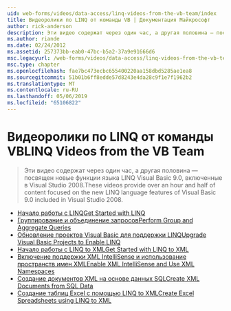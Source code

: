 ```yaml
---
uid: web-forms/videos/data-access/linq-videos-from-the-vb-team/index
title: Видеоролики по LINQ от команды VB | Документация Майкрософт
author: rick-anderson
description: Эти видео содержат через один час, а другая половина — посвящен новые функции языка LINQ Visual Basic 9.0, включенные в Visual Studio 2008.
ms.author: riande
ms.date: 02/24/2012
ms.assetid: 257373bb-eab0-47bc-b5a2-37a9e91666d6
msc.legacyurl: /web-forms/videos/data-access/linq-videos-from-the-vb-team
msc.type: chapter
ms.openlocfilehash: fae7bc473ecbc655400220aa158dbd5285ae1ea8
ms.sourcegitcommit: 51b01b6ff8edde57d8243e4da28c9f1e7f1962b2
ms.translationtype: MT
ms.contentlocale: ru-RU
ms.lasthandoff: 05/06/2019
ms.locfileid: "65106822"
---
```

# <a name="linq-videos-from-the-vb-team"></a><span data-ttu-id="42ada-103">Видеоролики по LINQ от команды VB</span><span class="sxs-lookup"><span data-stu-id="42ada-103">LINQ Videos from the VB Team</span></span>

> <span data-ttu-id="42ada-104">Эти видео содержат через один час, а другая половина — посвящен новые функции языка LINQ Visual Basic 9.0, включенные в Visual Studio 2008.</span><span class="sxs-lookup"><span data-stu-id="42ada-104">These videos provide over an hour and half of content focused on the new LINQ language features of Visual Basic 9.0 included in Visual Studio 2008.</span></span>

- [<span data-ttu-id="42ada-105">Начало работы с LINQ</span><span class="sxs-lookup"><span data-stu-id="42ada-105">Get Started with LINQ</span></span>](how-do-i-get-started-with-linq.md)
- [<span data-ttu-id="42ada-106">Группирование и объединение запросов</span><span class="sxs-lookup"><span data-stu-id="42ada-106">Perform Group and Aggregate Queries</span></span>](how-do-i-perform-group-and-aggregate-queries.md)
- [<span data-ttu-id="42ada-107">Обновление проектов Visual Basic для поддержки LINQ</span><span class="sxs-lookup"><span data-stu-id="42ada-107">Upgrade Visual Basic Projects to Enable LINQ</span></span>](how-do-i-upgrade-visual-basic-projects-to-enable-linq.md)
- [<span data-ttu-id="42ada-108">Начало работы с LINQ to XML</span><span class="sxs-lookup"><span data-stu-id="42ada-108">Get Started with LINQ to XML</span></span>](how-do-i-get-started-with-linq-to-xml.md)
- [<span data-ttu-id="42ada-109">Включение поддержки XML IntelliSense и использование пространств имен XML</span><span class="sxs-lookup"><span data-stu-id="42ada-109">Enable XML IntelliSense and Use XML Namespaces</span></span>](how-do-i-enable-xml-intellisense-and-use-xml-namespaces.md)
- [<span data-ttu-id="42ada-110">Создание документов XML на основе данных SQL</span><span class="sxs-lookup"><span data-stu-id="42ada-110">Create XML Documents from SQL Data</span></span>](how-do-i-create-xml-documents-from-sql-data.md)
- [<span data-ttu-id="42ada-111">Создание таблиц Excel с помощью LINQ to XML</span><span class="sxs-lookup"><span data-stu-id="42ada-111">Create Excel Spreadsheets using LINQ to XML</span></span>](how-do-i-create-excel-spreadsheets-using-linq-to-xml.md)
